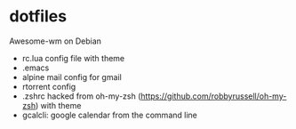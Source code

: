 dotfiles
========

Awesome-wm on Debian
-  rc.lua config file with theme
- .emacs
- alpine mail config for gmail
- rtorrent config
- .zshrc hacked from oh-my-zsh (https://github.com/robbyrussell/oh-my-zsh) with theme
- gcalcli: google calendar from the command line

